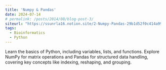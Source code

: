 ```yaml
---
title: 'Numpy & Pandas'
date: 2024-07-14
# permalink: /posts/2014/08/blog-post-3/
siteurl: "https://ssunrla16.notion.site/2-Numpy-Pandas-29b1d52f0c414a99bfc32b75e7fff055?pvs=4"
tags:
  - Bioinformatics
  - Python
---
```


Learn the basics of Python, including variables, lists, and functions. Explore NumPy for matrix operations and Pandas for structured data handling, covering key concepts like indexing, reshaping, and grouping.
